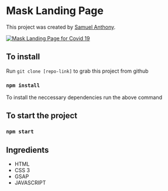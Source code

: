 # Mask Landing Page

This project was created by [Samuel Anthony](https://twitter.com/sam1an).

[![Mask Landing Page for Covid 19](https://assets.materialup.com/uploads/986a4242-1207-4461-8393-4410775c5bee/attachment.png)](https://www.uplabs.com/posts/masking-mask-movement-landing-page-website)


## To install

Run `git clone [repo-link]` to grab this project from github

### `npm install`

To install the neccessary dependencies run the above command

## To start the project

### `npm start`

## Ingredients

- HTML
- CSS 3
- GSAP
- JAVASCRIPT
